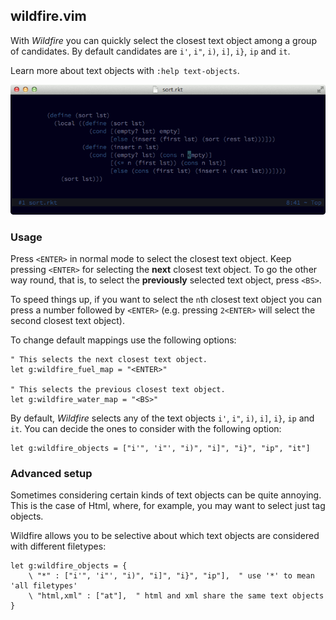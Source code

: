## wildfire.vim

With *Wildfire* you can quickly select the closest text object among a group of
candidates. By default candidates are `i'`, `i"`, `i)`, `i]`, `i}`, `ip` and `it`.

Learn more about text objects with `:help text-objects`.

![Preview](_assets/preview.gif "Preview.")

### Usage

Press `<ENTER>` in normal mode to select the closest text object. Keep pressing
`<ENTER>` for selecting the **next** closest text object. To go the other way
round, that is, to select the **previously** selected text object, press `<BS>`.

To speed things up, if you want to select the `n`th closest text object you can
press a number followed by `<ENTER>` (e.g. pressing `2<ENTER>` will select the
second closest text
object).

To change default mappings use the following options:

```vim
" This selects the next closest text object.
let g:wildfire_fuel_map = "<ENTER>"

" This selects the previous closest text object.
let g:wildfire_water_map = "<BS>"
```

By default, *Wildfire* selects any of the text objects `i'`, `i"`, `i)`, `i]`,
`i}`, `ip` and `it`. You can decide the ones to consider with the following
option:

```vim
let g:wildfire_objects = ["i'", 'i"', "i)", "i]", "i}", "ip", "it"]
```

### Advanced setup

Sometimes considering certain kinds of text objects can be quite annoying. This
is the case of Html, where, for example, you may want to select just tag objects.

Wildfire allows you to be selective about which text objects are considered with
different filetypes:

```vim
let g:wildfire_objects = {
    \ "*" : ["i'", 'i"', "i)", "i]", "i}", "ip"],  " use '*' to mean 'all filetypes'
    \ "html,xml" : ["at"],  " html and xml share the same text objects
}
```

